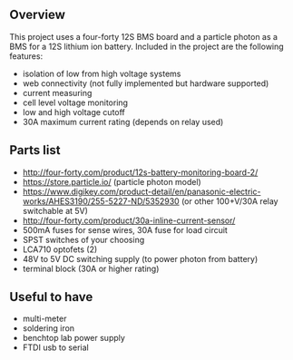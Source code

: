 


## Overview

This project uses a four-forty 12S BMS board and a particle photon as a BMS for a 12S lithium ion battery. Included in the project are the following features:

 - isolation of low from high voltage systems
 - web connectivity (not fully implemented but hardware supported)
 - current measuring
 - cell level voltage monitoring
 - low and high voltage cutoff
 - 30A maximum current rating (depends on relay used)
## Parts list
 - http://four-forty.com/product/12s-battery-monitoring-board-2/
 - https://store.particle.io/  (particle photon model)
 - https://www.digikey.com/product-detail/en/panasonic-electric-works/AHES3190/255-5227-ND/5352930 (or other 100+V/30A relay switchable at 5V)
 - http://four-forty.com/product/30a-inline-current-sensor/ 
 - 500mA fuses for sense wires, 30A fuse for load circuit
 - SPST switches of your choosing
 - LCA710 optofets (2)
 - 48V to 5V DC switching supply (to power photon from battery)
 - terminal block (30A or higher rating)
 ## Useful to have
 - multi-meter
 - soldering iron
 - benchtop lab power supply
 - FTDI usb to serial





